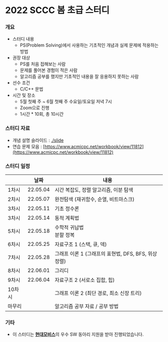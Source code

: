 # 2022 SCCC 봄 초급 스터디

### 개요

* 스터디 내용
  * PS(Problem Solving)에서 사용하는 기초적인 개념과 실제 문제에 적용하는 방법
* 권장 대상
  * PS를 처음 접해보는 사람
  * 문제를 풀어본 경험이 적은 사람
  * 알고리즘 공부를 했지만 기초적인 내용을 잘 응용하지 못하는 사람
* 선수 조건
  * C/C++ 문법
* 시간 및 장소
  * 5월 첫째 주 ~ 6월 첫째 주 수요일/토요일 저녁 7시
  * Zoom으로 진행
  * 1시간 * 10회, 총 10시간

### 스터디 자료

* 개념 설명 슬라이드 : [./slide](./slide)
* 연습 문제 모음 : [https://www.acmicpc.net/workbook/view/11812](https://www.acmicpc.net/workbook/view/11812)

### 스터디 일정

|        | 날짜     | 내용                                                 |
| ------ | -------- | ---------------------------------------------------- |
| 1차시  | 22.05.04 | 시간 복잡도, 정렬 알고리즘, 이분 탐색                |
| 2차시  | 22.05.07 | 완전탐색 (재귀함수, 순열, 비트마스크)                |
| 3차시  | 22.05.11 | 기초 정수론                                          |
| 3차시  | 22.05.14 | 동적 계획법                                          |
| 5차시  | 22.05.18 | 수학적 귀납법<br />분할 정복                         |
| 6차시  | 22.05.25 | 자료구조 1 (스택, 큐, 덱)                            |
| 7차시  | 22.05.28 | 그래프 이론 1 (그래프의 표현법, DFS, BFS, 위상 정렬) |
| 8차시  | 22.06.01 | 그리디                                               |
| 9차시  | 22.06.04 | 자료구조 2 (서로소 집합, 힙)                         |
| 10차시 |          | 그래프 이론 2 (최단 경로, 최소 신장 트리)            |
| 마무리 |          | 알고리즘 공부 자료 / 공부 방법                       |

### 기타

* 이 스터디는 [**현대모비스**](https://www.mobis.co.kr/kr/index.do)의 우수 SW 동아리 지원을 받아 진행되었습니다.